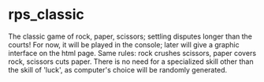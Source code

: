 # rps_classic
The classic game of rock, paper, scissors; settling disputes longer than the courts!
For now, it will be played in the console; later will give a graphic interface on the html page.
Same rules: rock crushes scissors, paper covers rock, scissors cuts paper.
There is no need for a specialized skill other than the skill of 'luck', as computer's choice will be randomly generated.
